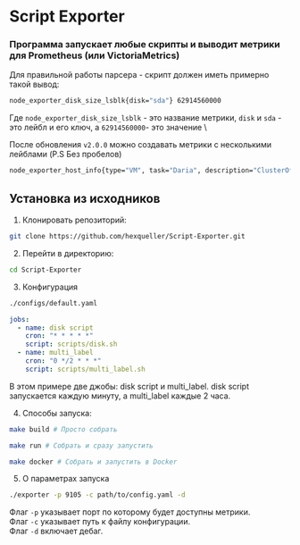 # Script Exporter

### Программа запускает любые скрипты и выводит метрики для Prometheus (или VictoriaMetrics)
Для правильной работы парсера - скрипт должен иметь примерно такой вывод:
```bash
node_exporter_disk_size_lsblk{disk="sda"} 62914560000
```
Где `node_exporter_disk_size_lsblk` - это название метрики, `disk` и `sda` - это лейбл и его ключ, а `62914560000`- это значение \

После обновления `v2.0.0` можно создавать метрики с несколькими лейблами (P.S Без пробелов)
```bash
node_exporter_host_info{type="VM", task="Daria", description="ClusterOfK8s", creater="Boris" } 1
```
## Установка из исходников

1. Клонировать репозиторий:
```bash
git clone https://github.com/hexqueller/Script-Exporter.git
```
2. Перейти в директорию:
```bash
cd Script-Exporter
```

3. Конфигурация
```bash
./configs/default.yaml
```
```yaml
jobs:
  - name: disk script
    cron: "* * * * *"
    script: scripts/disk.sh
  - name: multi_label
    cron: "0 */2 * * *"
    script: scripts/multi_label.sh
```
В этом примере две джобы: disk script и multi_label. disk script запускается каждую минуту, а multi_label каждые 2 часа.

4. Способы запуска:
```bash
make build # Просто собрать
```
```bash
make run # Собрать и сразу запустить
```
```bash
make docker # Собрать и запустить в Docker
```

5. О параметрах запуска
```bash
./exporter -p 9105 -c path/to/config.yaml -d
```
Флаг `-p` указывает порт по которому будет доступны метрики. \
Флаг `-c` указывает путь к файлу конфигурации. \
Флаг `-d` включает дебаг.
